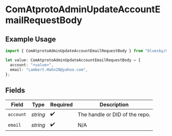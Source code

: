 # ComAtprotoAdminUpdateAccountEmailRequestBody

## Example Usage

```typescript
import { ComAtprotoAdminUpdateAccountEmailRequestBody } from "bluesky/models/operations";

let value: ComAtprotoAdminUpdateAccountEmailRequestBody = {
  account: "<value>",
  email: "Lambert.Hahn20@yahoo.com",
};
```

## Fields

| Field                          | Type                           | Required                       | Description                    |
| ------------------------------ | ------------------------------ | ------------------------------ | ------------------------------ |
| `account`                      | *string*                       | :heavy_check_mark:             | The handle or DID of the repo. |
| `email`                        | *string*                       | :heavy_check_mark:             | N/A                            |